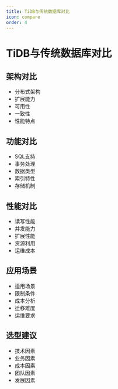 ```yaml
---
title: TiDB与传统数据库对比
icon: compare
order: 4
---
```


# TiDB与传统数据库对比

## 架构对比
- 分布式架构
- 扩展能力
- 可用性
- 一致性
- 性能特点

## 功能对比
- SQL支持
- 事务处理
- 数据类型
- 索引特性
- 存储机制

## 性能对比
- 读写性能
- 并发能力
- 扩展性能
- 资源利用
- 运维成本

## 应用场景
- 适用场景
- 限制条件
- 成本分析
- 迁移难度
- 运维要求

## 选型建议
- 技术因素
- 业务因素
- 成本因素
- 团队因素
- 发展因素
